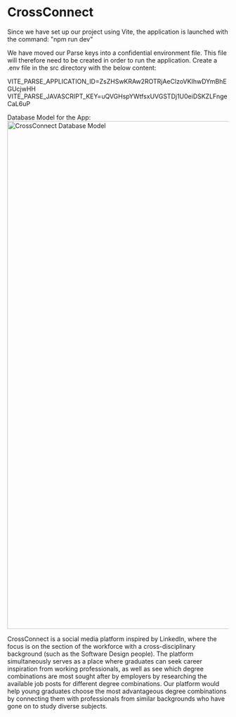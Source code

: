 # CrossConnect

Since we have set up our project using Vite, the application is launched with the command: "npm run dev"

We have moved our Parse keys into a confidential environment file. This file will therefore need to be created in order to run the application. Create a .env file in the src directory with the below content:

VITE_PARSE_APPLICATION_ID=ZsZHSwKRAw2ROTRjAeClzoVKIhwDYmBhEGUcjwHH
VITE_PARSE_JAVASCRIPT_KEY=uQVGHspYWtfsxUVGSTDj1U0eiDSKZLFngeCaL6uP

Database Model for the App:
<img width="1156" alt="CrossConnect Database Model" src="https://github.com/user-attachments/assets/bb3283ef-ecc5-42d6-b7e7-c613b64c70d8">

CrossConnect is a social media platform inspired by LinkedIn, where the focus is on the section of the workforce with a cross-disciplinary background (such as the Software Design people). The platform simultaneously serves as a place where graduates can seek career inspiration from working professionals, as well as see which degree combinations are most sought after by employers by researching the available job posts for different degree combinations. Our platform would help young graduates choose the most advantageous degree combinations by connecting them with professionals from similar backgrounds who have gone on to study diverse
subjects.
